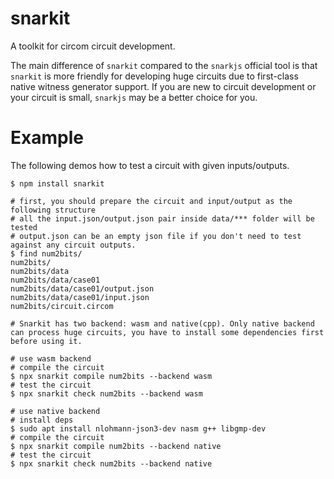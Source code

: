 # snarkit

A toolkit for circom circuit development.

The main difference of `snarkit` compared to the `snarkjs` official tool is that `snarkit` is more 
friendly for developing huge circuits due to first-class native witness generator support. If you are new to circuit development or your circuit is small, `snarkjs` may be a better choice for you. 

# Example

The following demos how to test a circuit with given inputs/outputs.

```
$ npm install snarkit

# first, you should prepare the circuit and input/output as the following structure
# all the input.json/output.json pair inside data/*** folder will be tested
# output.json can be an empty json file if you don't need to test against any circuit outputs.
$ find num2bits/
num2bits/
num2bits/data
num2bits/data/case01
num2bits/data/case01/output.json
num2bits/data/case01/input.json
num2bits/circuit.circom

# Snarkit has two backend: wasm and native(cpp). Only native backend can process huge circuits, you have to install some dependencies first before using it.

# use wasm backend
# compile the circuit
$ npx snarkit compile num2bits --backend wasm
# test the circuit
$ npx snarkit check num2bits --backend wasm

# use native backend
# install deps
$ sudo apt install nlohmann-json3-dev nasm g++ libgmp-dev
# compile the circuit
$ npx snarkit compile num2bits --backend native
# test the circuit
$ npx snarkit check num2bits --backend native


```


